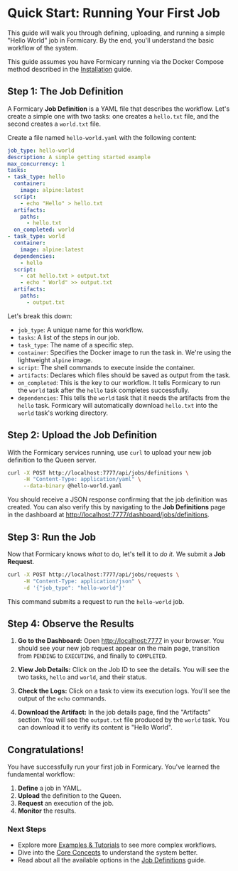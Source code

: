 # Quick Start: Running Your First Job

This guide will walk you through defining, uploading, and running a simple "Hello World" job in Formicary. By the end, you'll understand the basic workflow of the system.

This guide assumes you have Formicary running via the Docker Compose method described in the [Installation](./02-installation.md) guide.

## Step 1: The Job Definition

A Formicary **Job Definition** is a YAML file that describes the workflow. Let's create a simple one with two tasks: one creates a `hello.txt` file, and the second creates a `world.txt` file.

Create a file named `hello-world.yaml` with the following content:

```yaml:hello-world.yaml
job_type: hello-world
description: A simple getting started example
max_concurrency: 1
tasks:
- task_type: hello
  container:
    image: alpine:latest
  script:
    - echo "Hello" > hello.txt
  artifacts:
    paths:
      - hello.txt
  on_completed: world
- task_type: world
  container:
    image: alpine:latest
  dependencies:
    - hello
  script:
    - cat hello.txt > output.txt
    - echo " World" >> output.txt
  artifacts:
    paths:
      - output.txt
```

Let's break this down:
-   `job_type`: A unique name for this workflow.
-   `tasks`: A list of the steps in our job.
-   `task_type`: The name of a specific step.
-   `container`: Specifies the Docker image to run the task in. We're using the lightweight `alpine` image.
-   `script`: The shell commands to execute inside the container.
-   `artifacts`: Declares which files should be saved as output from the task.
-   `on_completed`: This is the key to our workflow. It tells Formicary to run the `world` task after the `hello` task completes successfully.
-   `dependencies`: This tells the `world` task that it needs the artifacts from the `hello` task. Formicary will automatically download `hello.txt` into the `world` task's working directory.

## Step 2: Upload the Job Definition

With the Formicary services running, use `curl` to upload your new job definition to the Queen server.

```bash
curl -X POST http://localhost:7777/api/jobs/definitions \
     -H "Content-Type: application/yaml" \
     --data-binary @hello-world.yaml
```

You should receive a JSON response confirming that the job definition was created. You can also verify this by navigating to the **Job Definitions** page in the dashboard at [http://localhost:7777/dashboard/jobs/definitions](http://localhost:7777/dashboard/jobs/definitions).

## Step 3: Run the Job

Now that Formicary knows *what* to do, let's tell it to *do it*. We submit a **Job Request**.

```bash
curl -X POST http://localhost:7777/api/jobs/requests \
     -H "Content-Type: application/json" \
     -d '{"job_type": "hello-world"}'
```

This command submits a request to run the `hello-world` job.

## Step 4: Observe the Results

1.  **Go to the Dashboard:** Open [http://localhost:7777](http://localhost:7777) in your browser. You should see your new job request appear on the main page, transition from `PENDING` to `EXECUTING`, and finally to `COMPLETED`.

2.  **View Job Details:** Click on the Job ID to see the details. You will see the two tasks, `hello` and `world`, and their status.

3.  **Check the Logs:** Click on a task to view its execution logs. You'll see the output of the `echo` commands.

4.  **Download the Artifact:** In the job details page, find the "Artifacts" section. You will see the `output.txt` file produced by the `world` task. You can download it to verify its content is "Hello World".

## Congratulations!

You have successfully run your first job in Formicary. You've learned the fundamental workflow:
1.  **Define** a job in YAML.
2.  **Upload** the definition to the Queen.
3.  **Request** an execution of the job.
4.  **Monitor** the results.

### Next Steps

-   Explore more [Examples & Tutorials](./11-ci-cd-pipelines.md) to see more complex workflows.
-   Dive into the [Core Concepts](./05-concepts.md) to understand the system better.
-   Read about all the available options in the [Job Definitions](./06-job-definitions.md) guide.

